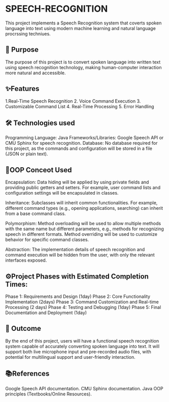 # SPEECH-RECOGNITION

This project implements a Speech Recognition system that coverts spoken language into text using modern machine learning and natural language procrssing techniues.

## 🎯 Purpose
The purpose of this project is to convert spoken language into written text using speech recognition technology, making human-computer interaction more natural and accessible.

## ✨Features
1.Real-Time Speech Recognition
2. Voice Command Execution
3. Customizable Command List 
4. Real-Time Processing
5. Error Handling

## 🛠️ Technologies used
Programming Language: Java
Frameworks/Libraries:
Google Speech API or CMU Sphinx for speech recognition.
Database: No database required for this project, as the commands and configuration will be stored in a
file (JSON or plain text).

## 🧠OOP Conceot Used
Encapsulation:
Data hiding will be applied by using private fields and providing public getters and setters. For example,
user command lists and configuration settings will be encapsulated in classes.

Inheritance:
Subclasses will inherit common functionalities. For example, different command types (e.g., opening
applications, searching) can inherit from a base command class.

Polymorphism:
Method overloading will be used to allow multiple methods with the same name but different
parameters, e.g., methods for recognizing speech in different formats.
Method overriding will be used to customize behavior for specific command classes.

Abstraction:
The implementation details of speech recognition and command execution will be hidden from the user,
with only the relevant interfaces exposed.

## ⚙️Project Phases with Estimated Completion Times:

Phase 1: Requirements and Design (1day)
Phase 2: Core Functionality Implementation (2days)
Phase 3: Command Customization and Real-time Processing (2 days)
Phase 4: Testing and Debugging (1day)
Phase 5: Final Documentation and Deployment (1day)

## 🎉 Outcome

By the end of this project, users will have a functional speech recognition system capable of accurately converting spoken language into text. It will support both live microphone input and pre-recorded audio files, with potential for multilingual support and user-friendly interaction.

## 📚References
Google Speech API documentation.
CMU Sphinx documentation.
Java OOP principles (Textbooks/Online Resources).




